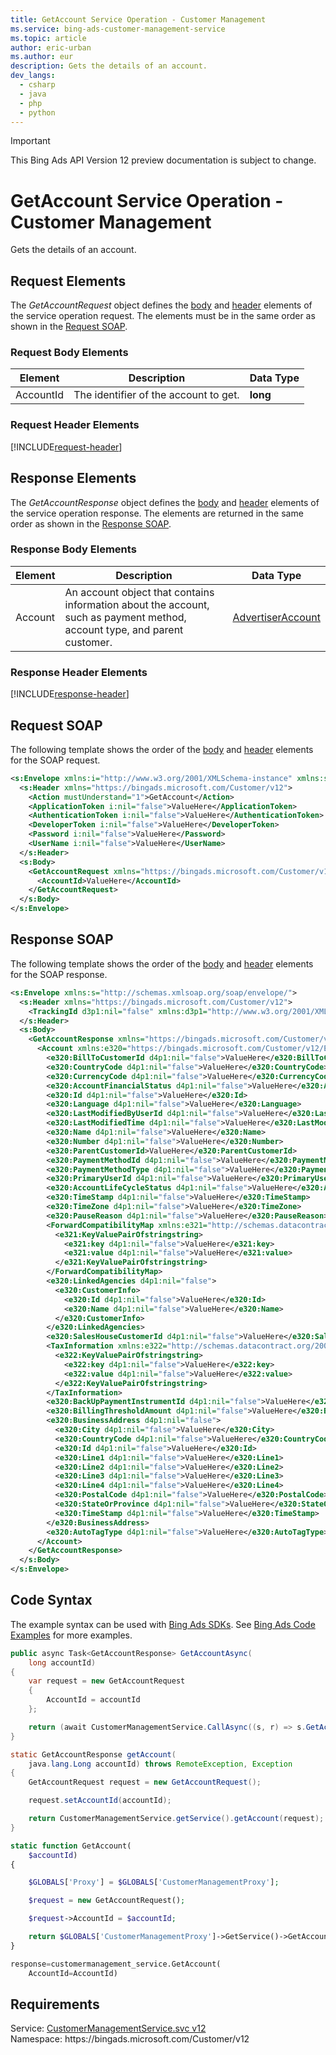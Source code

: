 ```yaml
---
title: GetAccount Service Operation - Customer Management
ms.service: bing-ads-customer-management-service
ms.topic: article
author: eric-urban
ms.author: eur
description: Gets the details of an account.
dev_langs: 
  - csharp
  - java
  - php
  - python
---
```

> [!IMPORTANT]
> This Bing Ads API Version 12 preview documentation is subject to change.

# GetAccount Service Operation - Customer Management
Gets the details of an account.

## <a name="request"></a>Request Elements
The *GetAccountRequest* object defines the [body](#request-body) and [header](#request-header) elements of the service operation request. The elements must be in the same order as shown in the [Request SOAP](#request-soap). 

### <a name="request-body"></a>Request Body Elements

|Element|Description|Data Type|
|-----------|---------------|-------------|
|<a name="accountid"></a>AccountId|The identifier of the account to get.|**long**|

### <a name="request-header"></a>Request Header Elements
[!INCLUDE[request-header](./includes/request-header.md)]

## <a name="response"></a>Response Elements
The *GetAccountResponse* object defines the [body](#response-body) and [header](#response-header) elements of the service operation response. The elements are returned in the same order as shown in the [Response SOAP](#response-soap).

### <a name="response-body"></a>Response Body Elements

|Element|Description|Data Type|
|-----------|---------------|-------------|
|<a name="account"></a>Account|An account object that contains information about the account, such as payment method, account type, and parent customer.|[AdvertiserAccount](advertiseraccount.md)|

### <a name="response-header"></a>Response Header Elements
[!INCLUDE[response-header](./includes/response-header.md)]

## <a name="request-soap"></a>Request SOAP
The following template shows the order of the [body](#request-body) and [header](#request-header) elements for the SOAP request.

```xml
<s:Envelope xmlns:i="http://www.w3.org/2001/XMLSchema-instance" xmlns:s="http://schemas.xmlsoap.org/soap/envelope/">
  <s:Header xmlns="https://bingads.microsoft.com/Customer/v12">
    <Action mustUnderstand="1">GetAccount</Action>
    <ApplicationToken i:nil="false">ValueHere</ApplicationToken>
    <AuthenticationToken i:nil="false">ValueHere</AuthenticationToken>
    <DeveloperToken i:nil="false">ValueHere</DeveloperToken>
    <Password i:nil="false">ValueHere</Password>
    <UserName i:nil="false">ValueHere</UserName>
  </s:Header>
  <s:Body>
    <GetAccountRequest xmlns="https://bingads.microsoft.com/Customer/v12">
      <AccountId>ValueHere</AccountId>
    </GetAccountRequest>
  </s:Body>
</s:Envelope>
```

## <a name="response-soap"></a>Response SOAP
The following template shows the order of the [body](#response-body) and [header](#response-header) elements for the SOAP response.

```xml
<s:Envelope xmlns:s="http://schemas.xmlsoap.org/soap/envelope/">
  <s:Header xmlns="https://bingads.microsoft.com/Customer/v12">
    <TrackingId d3p1:nil="false" xmlns:d3p1="http://www.w3.org/2001/XMLSchema-instance">ValueHere</TrackingId>
  </s:Header>
  <s:Body>
    <GetAccountResponse xmlns="https://bingads.microsoft.com/Customer/v12">
      <Account xmlns:e320="https://bingads.microsoft.com/Customer/v12/Entities" d4p1:nil="false" xmlns:d4p1="http://www.w3.org/2001/XMLSchema-instance">
        <e320:BillToCustomerId d4p1:nil="false">ValueHere</e320:BillToCustomerId>
        <e320:CountryCode d4p1:nil="false">ValueHere</e320:CountryCode>
        <e320:CurrencyCode d4p1:nil="false">ValueHere</e320:CurrencyCode>
        <e320:AccountFinancialStatus d4p1:nil="false">ValueHere</e320:AccountFinancialStatus>
        <e320:Id d4p1:nil="false">ValueHere</e320:Id>
        <e320:Language d4p1:nil="false">ValueHere</e320:Language>
        <e320:LastModifiedByUserId d4p1:nil="false">ValueHere</e320:LastModifiedByUserId>
        <e320:LastModifiedTime d4p1:nil="false">ValueHere</e320:LastModifiedTime>
        <e320:Name d4p1:nil="false">ValueHere</e320:Name>
        <e320:Number d4p1:nil="false">ValueHere</e320:Number>
        <e320:ParentCustomerId>ValueHere</e320:ParentCustomerId>
        <e320:PaymentMethodId d4p1:nil="false">ValueHere</e320:PaymentMethodId>
        <e320:PaymentMethodType d4p1:nil="false">ValueHere</e320:PaymentMethodType>
        <e320:PrimaryUserId d4p1:nil="false">ValueHere</e320:PrimaryUserId>
        <e320:AccountLifeCycleStatus d4p1:nil="false">ValueHere</e320:AccountLifeCycleStatus>
        <e320:TimeStamp d4p1:nil="false">ValueHere</e320:TimeStamp>
        <e320:TimeZone d4p1:nil="false">ValueHere</e320:TimeZone>
        <e320:PauseReason d4p1:nil="false">ValueHere</e320:PauseReason>
        <ForwardCompatibilityMap xmlns:e321="http://schemas.datacontract.org/2004/07/System.Collections.Generic" d4p1:nil="false">
          <e321:KeyValuePairOfstringstring>
            <e321:key d4p1:nil="false">ValueHere</e321:key>
            <e321:value d4p1:nil="false">ValueHere</e321:value>
          </e321:KeyValuePairOfstringstring>
        </ForwardCompatibilityMap>
        <e320:LinkedAgencies d4p1:nil="false">
          <e320:CustomerInfo>
            <e320:Id d4p1:nil="false">ValueHere</e320:Id>
            <e320:Name d4p1:nil="false">ValueHere</e320:Name>
          </e320:CustomerInfo>
        </e320:LinkedAgencies>
        <e320:SalesHouseCustomerId d4p1:nil="false">ValueHere</e320:SalesHouseCustomerId>
        <TaxInformation xmlns:e322="http://schemas.datacontract.org/2004/07/System.Collections.Generic" d4p1:nil="false">
          <e322:KeyValuePairOfstringstring>
            <e322:key d4p1:nil="false">ValueHere</e322:key>
            <e322:value d4p1:nil="false">ValueHere</e322:value>
          </e322:KeyValuePairOfstringstring>
        </TaxInformation>
        <e320:BackUpPaymentInstrumentId d4p1:nil="false">ValueHere</e320:BackUpPaymentInstrumentId>
        <e320:BillingThresholdAmount d4p1:nil="false">ValueHere</e320:BillingThresholdAmount>
        <e320:BusinessAddress d4p1:nil="false">
          <e320:City d4p1:nil="false">ValueHere</e320:City>
          <e320:CountryCode d4p1:nil="false">ValueHere</e320:CountryCode>
          <e320:Id d4p1:nil="false">ValueHere</e320:Id>
          <e320:Line1 d4p1:nil="false">ValueHere</e320:Line1>
          <e320:Line2 d4p1:nil="false">ValueHere</e320:Line2>
          <e320:Line3 d4p1:nil="false">ValueHere</e320:Line3>
          <e320:Line4 d4p1:nil="false">ValueHere</e320:Line4>
          <e320:PostalCode d4p1:nil="false">ValueHere</e320:PostalCode>
          <e320:StateOrProvince d4p1:nil="false">ValueHere</e320:StateOrProvince>
          <e320:TimeStamp d4p1:nil="false">ValueHere</e320:TimeStamp>
        </e320:BusinessAddress>
        <e320:AutoTagType d4p1:nil="false">ValueHere</e320:AutoTagType>
      </Account>
    </GetAccountResponse>
  </s:Body>
</s:Envelope>
```

## <a name="example"></a>Code Syntax
The example syntax can be used with [Bing Ads SDKs](~/guides/client-libraries.md). See [Bing Ads Code Examples](~/guides/code-examples.md) for more examples.
```csharp
public async Task<GetAccountResponse> GetAccountAsync(
	long accountId)
{
	var request = new GetAccountRequest
	{
		AccountId = accountId
	};

	return (await CustomerManagementService.CallAsync((s, r) => s.GetAccountAsync(r), request));
}
```
```java
static GetAccountResponse getAccount(
	java.lang.Long accountId) throws RemoteException, Exception
{
	GetAccountRequest request = new GetAccountRequest();

	request.setAccountId(accountId);

	return CustomerManagementService.getService().getAccount(request);
}
```
```php
static function GetAccount(
	$accountId)
{

	$GLOBALS['Proxy'] = $GLOBALS['CustomerManagementProxy'];

	$request = new GetAccountRequest();

	$request->AccountId = $accountId;

	return $GLOBALS['CustomerManagementProxy']->GetService()->GetAccount($request);
}
```
```python
response=customermanagement_service.GetAccount(
	AccountId=AccountId)
```

## Requirements
Service: [CustomerManagementService.svc v12](https://clientcenter.api.bingads.microsoft.com/Api/CustomerManagement/v12/CustomerManagementService.svc)  
Namespace: https\://bingads.microsoft.com/Customer/v12  

